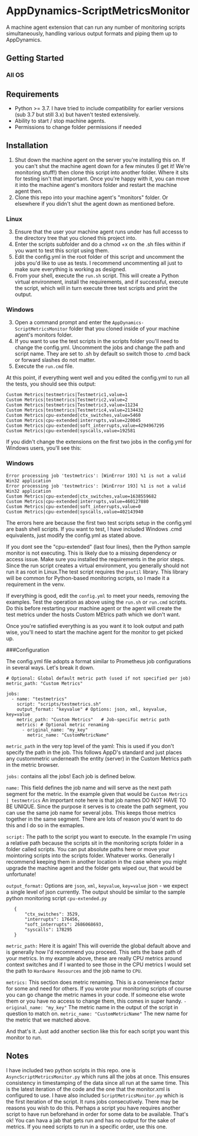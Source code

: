 # AppDynamics-ScriptMetricsMonitor

A machine agent extension that can run any number of monitoring scripts simultaneously, handling various output formats and piping them up to AppDynamics.

## Getting Started

### All OS

## Requirements
* Python >= 3.7. I have tried to include compatibility for earlier versions (sub 3.7 but still 3.x) but haven't tested extensively.
* Ability to start / stop machine agents.
* Permissions to change folder permissions if needed

## Installation
1. Shut down the machine agent on the server you're installing this on. If you can't shut the machine agent down for a few minutes (I get it! We're monitoring stuff!) then clone this script into another folder. Where it sits for testing isn't that important. Once you're happy with it, you can move it into the machine agent's monitors folder and restart the machine agent then.
3. Clone this repo into your machine agent's "monitors" folder. Or elsewhere if you didn't shut the agent down as mentioned before.

### Linux

3. Ensure that the user your machine agent runs under has full accesss to the directory tree that you cloned this project into.
4. Enter the scripts subfolder and do a chmod +x on the .sh files within if you want to test this script using them.
5. Edit the config.yml in the root folder of this script and uncomment the jobs you'd like to use as tests. I recommend uncommenting all just to make sure everything is working as designed.
6. From your shell, execute the `run.sh` script. This will create a Python virtual environment, install the requirements, and if successful, execute the script, which will in turn execute three test scripts and print the output.

### Windows

3. Open a command prompt and enter the `AppDynamics-ScriptMetricsMonitor` folder that you cloned inside of your machine agent's monitors folder.
4. If you want to use the test scripts in the scripts folder you'll need to change the config.yml. Uncomment the jobs and change the path and script name. They are set to .sh by default so switch those to .cmd back or forward slashes do not matter.
5. Execute the `run.cmd` file.
   
At this point, if everything went well and you edited the config.yml to run all the tests, you should see this output:

```
Custom Metrics|testmetrics|Testmetric1,value=1
Custom Metrics|testmetrics|Testmetric2,value=2
Custom Metrics|testmetrics|Testmetric3,value=11234
Custom Metrics|testmetrics|Testmetric4,value=2134432
Custom Metrics|cpu-extended|ctx_switches,value=5460
Custom Metrics|cpu-extended|interrupts,value=220045
Custom Metrics|cpu-extended|soft_interrupts,value=4294967295
Custom Metrics|cpu-extended|syscalls,value=192581
```

If you didn't change the extensions on the first two jobs in the config.yml for Windows users, you'll see this:

### Windows
```
Error processing job 'testmetrics': [WinError 193] %1 is not a valid Win32 application
Error processing job 'testmetrics': [WinError 193] %1 is not a valid Win32 application
Custom Metrics|cpu-extended|ctx_switches,value=1638559682
Custom Metrics|cpu-extended|interrupts,value=460127880
Custom Metrics|cpu-extended|soft_interrupts,value=0
Custom Metrics|cpu-extended|syscalls,value=402143940
```

The errors here are because the first two test scripts setup in the config.yml are bash shell scripts. If you want to test, I have included Windows .cmd equivalents, just modify the config.yml as stated above.

If you dont see the "cpu-extended" (last four lines), then the Python sample monitor is not executing. This is likely due to a missing dependency or access issue. Make sure you installed the requirements in the prior steps. Since the run script creates a virtual environment, you generally should not run it as root in Linux.The test script requires the `psutil` library. This library will be common for Python-based monitoring scripts, so I made it a requirement in the venv.

If everything is good, edit the `config.yml` to meet your needs, removing the examples. Test the operation as above using the `run.sh` or `run.cmd` scripts. Do this before restarting your machine agent or the agent will create the test metrics under the hosts Custom MEtrics path which we don't want.

Once you're satisfied everything is as you want it to look output and path wise, you'll need to start the machine agent for the monitor to get picked up.

###Configuration

The config.yml file adopts a format similar to Prometheus job configurations in several ways. Let's break it down.

```
# Optional: Global default metric path (used if not specified per job)
metric_path: "Custom Metrics" 

jobs:
  - name: "testmetrics"
    script: "scripts/testmetrics.sh"
    output_format: "keyvalue" # Options: json, xml, keyvalue, key=value
    metric_path: "Custom Metrics"   # Job-specific metric path
    metrics: # Optional metric renaming
      - original_name: "my_key"
        metric_name: "CustomMetricName"
```

`metric_path` in the very top level of the yaml: This is used if you don't specify the path in the job. This follows AppD's standard and just places any custommetric underneath the entity (server) in the Custom Metrics path in the metric browser.

`jobs:` contains all the jobs! Each job is defined below.

`name:` This field defines the job name and will serve as the next path segment for the metric. In the example given that would be `Custom Metrics | testmetrics` An important note here is that job names DO NOT HAVE TO BE UNIQUE. Since the purpose it serves is to create the path segment, you can use the same job name for several jobs. This keeps those metrics together in the same segment. There are lots of reason you'd want to do this and I do so in the exmaples.

`script:` The path to the script you want to execute. In the example I'm using a relative path because the scripts sit in the monitoring scripts folder in a folder called scripts. You can put absolute paths here or move your mointoring scripts into the scripts folder. Whatever works. Generally I recommend keeping them in another location in the case where you might upgrade the machine agent and the folder gets wiped our, that would be unfortunate!

`output_format:` Options are `json`, `xml`, `keyvalue`, `key=value`
   json - we expect a single level of json currently. The output should be similar to the sample python monitoring script `cpu-extended.py`
   
   ```   
      {
          "ctx_switches": 3529,
          "interrupts": 176456,
          "soft_interrupts": 2686068693,
          "syscalls": 178295
      }
   ```

`metric_path:` Here it is again! This will override the global default above and is generally how I'd recommend you proceed. This sets the base path of your metrics. In my example above, these are really CPU metrics around context switches and if I wanted to see those in the CPU metrics I would set the path to `Hardware Resources` and the job name to `CPU`.

`metrics:` This section does metric renaming. This is a convenience factor for some and need for others. If you wrote your monitoring scripts of course you can go change the metric names in your code. If someone else wrote them or you have no access to change them, this comes in super handy.
   `- original_name: "my_key"` The metric name in the output of the script in question to match on.
     `metric_name: "CustomMetricName"` The new name for the metric that we matched above.

And that's it. Just add another section like this for each script you want this monitor to run. 

## Notes
I have included two python scripts in this repo. one is `AsyncScriptMetricsMonitor.py` which runs all the jobs at once. This ensures consistency in timestamping of the data since all run at the same time. This is the latest iteration of the code and the one that the monitor.xml is configured to use. I have also included `ScriptMetricsMonitor.py` which is the first iteration of the script. It runs jobs consecutively. There may be reasons you wish to do this. Perhaps a script you have requires another script to have run beforehand in order for some data to be available. That's ok! You can hava a jab that gets run and has no output for the sake of metrics. If you need scripts to run in a specific order, use this one.
